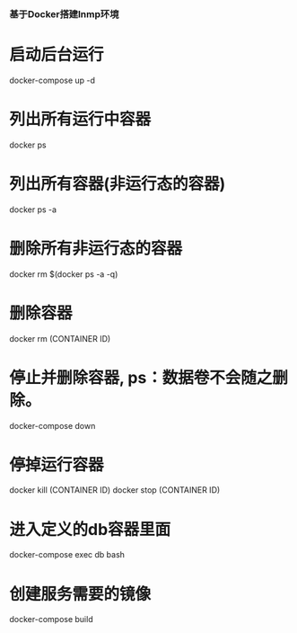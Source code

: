 ### 基于Docker搭建lnmp环境
# 启动后台运行
docker-compose up -d 
# 列出所有运行中容器
docker ps
# 列出所有容器(非运行态的容器)
docker ps -a
# 删除所有非运行态的容器
docker rm $(docker ps -a -q)
# 删除容器
docker rm (CONTAINER ID)
# 停止并删除容器, ps：数据卷不会随之删除。
docker-compose down
# 停掉运行容器
docker kill (CONTAINER ID)
docker stop (CONTAINER ID)
# 进入定义的db容器里面
docker-compose exec db bash
# 创建服务需要的镜像
docker-compose build
